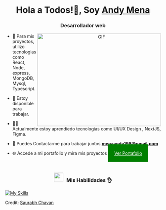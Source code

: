 
<h1 align="center">Hola a Todos!👋, Soy <a href="https://portafolio-nextjs-beta.vercel.app/" target="blank">
Andy Mena</a></h1>
<h3 align="center">Desarrollador web</h3>



<a target="_blank" align="center">
  <img align="right" top="500" height="300" width="400" alt="GIF" src="https://media1.giphy.com/media/v1.Y2lkPTc5MGI3NjExYm10bWx5dnl5NmtwMnU3bjJpNGphdGx5bmlqc256c2gzOXd2bmd1cyZlcD12MV9pbnRlcm5hbF9naWZfYnlfaWQmY3Q9Zw/HscDLzkO8EOTmgkhQP/giphy.gif">
</a>

- 🌱 Para mis proyectos, utilizo tecnologias como React, Node, express, MongoDB, Mysql, Typescript.

- 🤝 Estoy disponible para trabajar.

- 🧑‍💻  Actualmente estoy aprendiedo tecnologias como  UI/UX Design , NextJS, Figma.

- 📧 Puedes Contactarme para trabajar juntos **menaandy198@gmail.com**

- 🌐 Accede a mi portafolio y mira mis proyectos <a href="https://portafolio-nextjs-beta.vercel.app/" style="padding: 20px; background-color: green; color: white;" target="blank">Ver Portafolio</a>
<br/>
<h3 align="center" > <img src="https://media.giphy.com/media/iY8CRBdQXODJSCERIr/giphy.gif" width="30" height="30" style="margin-right: 10px;">Mis Habilidades 👌</h3>

<p align="center">
 
  [![My Skills](https://skillicons.dev/icons?i=js,html,css,bootstrap,git,react,nodejs,mysql,tailwind,ts)](https://skillicons.dev)
       
</p>



Credit: [Saurabh Chavan](https://github.com/100rabhcsmc)

